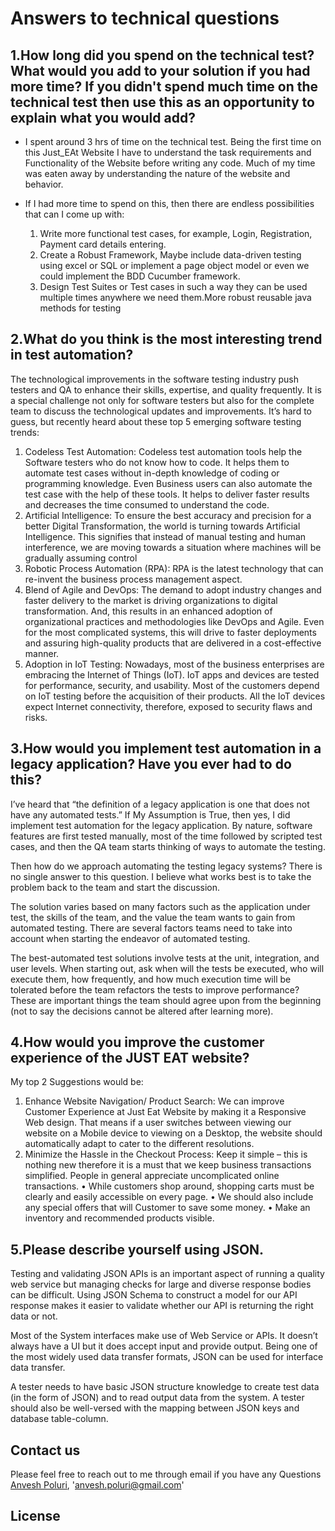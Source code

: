 # Answers to technical questions



## 1.How long did you spend on the technical test? What would you add to your solution if you had more time? If you didn't spend much time on the technical test then use this as an opportunity to explain what you would add?
* I spent around 3 hrs of time on the technical test. Being the first time on this Just_EAt Website I have to understand the task requirements and Functionality of the Website before writing any code. Much of my time was eaten away by understanding the nature of the website and behavior.

* If I had more time to spend on this, then there are endless possibilities that can I come up with:
  1. Write more functional test cases, for example, Login, Registration, Payment card details entering.
  2.  Create a Robust Framework, Maybe include data-driven testing using excel or SQL or implement a page object model or even we could implement the BDD Cucumber framework.
   3. Design Test Suites or Test cases in such a way they can be used multiple times anywhere we need them.More robust reusable java methods for testing


## 2.What do you think is the most interesting trend in test automation?
The technological improvements in the software testing industry push testers and QA to enhance their skills, expertise, and quality frequently. It is a special challenge not only for software testers but also for the complete team to discuss the technological updates and improvements. It’s hard to guess, but recently heard about these top 5 emerging software testing trends:
1. Codeless Test Automation:
 Codeless test automation tools help the Software testers who do not know how to code. It helps them to automate test cases without in-depth knowledge of coding or programming knowledge. Even Business users can also automate the test case with the help of these tools. It helps to deliver faster results and decreases the time consumed to understand the code.
2. Artificial Intelligence:
To ensure the best accuracy and precision for a better Digital Transformation, the world is turning towards Artificial Intelligence. This signifies that instead of manual testing and human interference, we are moving towards a situation where machines will be gradually assuming control
3. Robotic Process Automation (RPA):
RPA is the latest technology that can re-invent the business process management aspect.
4. Blend of Agile and DevOps:
The demand to adopt industry changes and faster delivery to the market is driving organizations to digital transformation. And, this results in an enhanced adoption of organizational practices and methodologies like DevOps and Agile. Even for the most complicated systems, this will drive to faster deployments and assuring high-quality products that are delivered in a cost-effective manner.
5. Adoption in IoT Testing:
Nowadays, most of the business enterprises are embracing the Internet of Things (IoT). IoT apps and devices are tested for performance, security, and usability. Most of the customers depend on IoT testing before the acquisition of their products. All the IoT devices expect Internet connectivity, therefore, exposed to security flaws and risks. 

## 3.How would you implement test automation in a legacy application? Have you ever had to do this?

I’ve heard that “the definition of a legacy application is one that does not have any automated tests.” If My Assumption is True, then yes, I did implement test automation for the legacy application. By nature, software features are first tested manually, most of the time followed by scripted test cases, and then the QA team starts thinking of ways to automate the testing.  

Then how do we approach automating the testing legacy systems? 
There is no single answer to this question.  I believe what works best is to take the problem back to the team and start the discussion.

The solution varies based on many factors such as the application under test, the skills of the team, and the value the team wants to gain from automated testing.  There are several factors teams need to take into account when starting the endeavor of automated testing. 

The best-automated test solutions involve tests at the unit, integration, and user levels.  When starting out, ask when will the tests be executed, who will execute them, how frequently, and how much execution time will be tolerated before the team refactors the tests to improve performance?  These are important things the team should agree upon from the beginning (not to say the decisions cannot be altered after learning more).

## 4.How would you improve the customer experience of the JUST EAT website?

My top 2 Suggestions would be:
1.	Enhance Website Navigation/ Product Search: We can improve Customer Experience at Just Eat Website by making it a Responsive Web design. That means if a user switches between viewing our website on a Mobile device to viewing on a Desktop, the website should automatically adapt to cater to the different resolutions.
2.	Minimize the Hassle in the Checkout Process: Keep it simple – this is nothing new therefore it is a must that we keep business transactions simplified. People in general appreciate uncomplicated online transactions. 
•	While customers shop around, shopping carts must be clearly and easily accessible on every page. 
•	We should also include any special offers that will  Customer to save some money. 
•	Make an inventory and recommended products visible. 

## 5.Please describe yourself using JSON.

Testing and validating JSON APIs is an important aspect of running a quality web service but managing checks for large and diverse response bodies can be difficult. Using JSON Schema to construct a model for our API response makes it easier to validate whether our API is returning the right data or not. 

Most of the System interfaces make use of Web Service or APIs. It doesn’t always have a UI but it does accept input and provide output. Being one of the most widely used data transfer formats, JSON can be used for interface data transfer.

A tester needs to have basic JSON structure knowledge to create test data (in the form of JSON) and to read output data from the system. A tester should also be well-versed with the mapping between JSON keys and database table-column.

## Contact us
Please feel free to reach out to me through email if you have any Questions [Anvesh Poluri](anvesh.poluri@gmail.com), 'anvesh.poluri@gmail.com' 


## License
